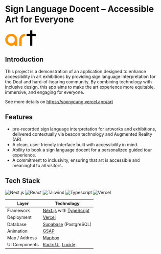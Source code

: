 # Sign Language Docent – Accessible Art for Everyone
<a href="https://art-plus.vercel.app/" target="_blank">
<img src="public/art-logo.svg" alt="logo" width="100" /><br>
</a>

## Introduction
This project is a demonstration of an application designed to enhance accessibility in art exhibitions by providing sign language interpretation for the Deaf and hard-of-hearing community. By combining technology with inclusive design, this app aims to make the art experience more equitable, immersive, and engaging for everyone.

See more details on https://soonyoung.vercel.app/art

## Features
* pre-recorded sign language interpretation for artworks and exhibitions, delivered contextually via beacon technology and Augmented Reality (AR).
* A clean, user-friendly interface built with accessibility in mind.
* Ability to book a sign language docent for a personalized guided tour experience.
* A commitment to inclusivity, ensuring that art is accessible and meaningful to all visitors.

## Tech Stack
![Next.js](https://img.shields.io/badge/Next.js-000000?style=for-the-badge&logo=next.js&logoColor=white)
![React](https://img.shields.io/badge/React-61DAFB?style=for-the-badge&logo=react&logoColor=black)
![Tailwind](https://img.shields.io/badge/TailwindCSS-38B2AC?style=for-the-badge&logo=tailwind-css&logoColor=white)
![Typescript](https://img.shields.io/badge/TypeScript-3178C6?style=for-the-badge&logo=typescript&logoColor=white)
![Vercel](https://img.shields.io/badge/Vercel-000000?style=for-the-badge&logo=vercel&logoColor=white)

| Layer         | Technology                                                                  |
|---------------|-----------------------------------------------------------------------------|
| Framework     | [Next.js](https://nextjs.org/) with [TypeScript](https://www.typescriptlang.org/) |
| Deployment    | [Vercel](https://vercel.com/)                                               |
| Database      | [Supabase](https://supabase.com/) (PostgreSQL)                              |
| Animation     | [GSAP](https://gsap.com/)                                                   |
| Map / Address | [Mapbox](https://www.mapbox.com/)                                           |
| UI Components | [Radix UI](https://www.radix-ui.com/), [Lucide](https://lucide.dev/)        |
